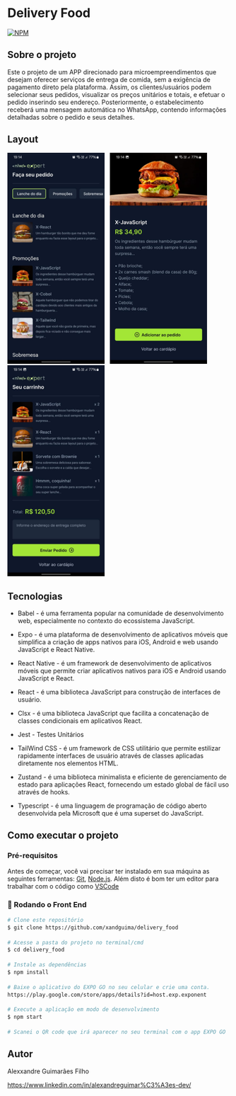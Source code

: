 # Delivery Food
[![NPM](http://img.shields.io/npm/l/react)](https://github.com/xandguima/delivery_reactNative/new/master)

## Sobre o projeto 
Este o projeto de um APP direcionado para microempreendimentos que desejam oferecer serviços de entrega de comida, sem a exigência de pagamento direto pela plataforma. Assim, os clientes/usuários podem selecionar seus pedidos, visualizar os preços unitários e totais, e efetuar o pedido inserindo seu endereço. Posteriormente, o estabelecimento receberá uma mensagem automática no WhatsApp, contendo informações detalhadas sobre o pedido e seus detalhes.

## Layout 
<p align="row">
  <img src=".\assets\preview\index.jpeg" alt="mobile1" width="220px"/> &nbsp;
  <img src=".\assets\preview\product.jpeg" alt="mobile1" width="220px"/> &nbsp;
  <img src=".\assets\preview\cart.jpeg" alt="mobile1" width="220px"/> 
</p>

## Tecnologias
* Babel - é uma ferramenta popular na comunidade de desenvolvimento web, especialmente no contexto do ecossistema JavaScript.
  
* Expo - é uma plataforma de desenvolvimento de aplicativos móveis que simplifica a criação de apps nativos para iOS, Android e web usando JavaScript e React Native.
  
* React Native - é um framework de desenvolvimento de aplicativos móveis que permite criar aplicativos nativos para iOS e Android usando JavaScript e React.
  
* React - é uma biblioteca JavaScript para construção de interfaces de usuário.
  
* Clsx - é uma biblioteca JavaScript que facilita a concatenação de classes condicionais em aplicativos React.
  
* Jest - Testes Unitários

* TailWind CSS - é um framework de CSS utilitário que permite estilizar rapidamente interfaces de usuário através de classes aplicadas diretamente nos elementos HTML.

* Zustand -  é uma biblioteca minimalista e eficiente de gerenciamento de estado para aplicações React, fornecendo um estado global de fácil uso através de hooks.

* Typescript - é uma linguagem de programação de código aberto desenvolvida pela Microsoft que é uma superset do JavaScript.


## Como executar o projeto 

### Pré-requisitos
Antes de começar, você vai precisar ter instalado em sua máquina as seguintes ferramentas:
[Git](https://git-scm.com), [Node.js](https://nodejs.org/en/). 
Além disto é bom ter um editor para trabalhar com o código como [VSCode](https://code.visualstudio.com/)

### 🎲 Rodando o Front End

```bash
# Clone este repositório
$ git clone https://github.com/xandguima/delivery_food

# Acesse a pasta do projeto no terminal/cmd
$ cd delivery_food

# Instale as dependências
$ npm install

# Baixe o aplicativo do EXPO GO no seu celular e crie uma conta.
https://play.google.com/store/apps/details?id=host.exp.exponent

# Execute a aplicação em modo de desenvolvimento
$ npm start

# Scanei o QR code que irá aparecer no seu terminal com o app EXPO GO
```

## Autor

Alexxandre Guimarâes Filho

https://www.linkedin.com/in/alexandreguimar%C3%A3es-dev/


